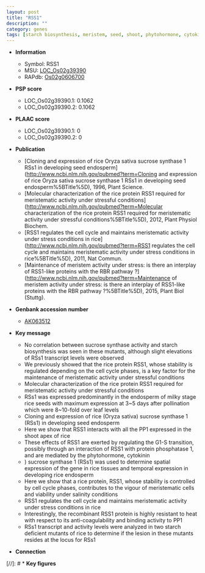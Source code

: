 ```yaml
---
layout: post
title: "RSS1"
description: ""
category: genes
tags: [starch biosynthesis, meristem, seed, shoot, phytohormone, cytokinin, endosperm, salinity, resistant, starch, cell cycle, leaf]
---
```


* **Information**  
    + Symbol: RSS1  
    + MSU: [LOC_Os02g39390](http://rice.plantbiology.msu.edu/cgi-bin/ORF_infopage.cgi?orf=LOC_Os02g39390)  
    + RAPdb: [Os02g0606700](http://rapdb.dna.affrc.go.jp/viewer/gbrowse_details/irgsp1?name=Os02g0606700)  

* **PSP score**  
    + LOC_Os02g39390.1: 0.1062 
    + LOC_Os02g39390.2: 0.1062 

* **PLAAC score**  
    + LOC_Os02g39390.1: 0 
    + LOC_Os02g39390.2: 0 

* **Publication**  
    + [Cloning and expression of rice Oryza sativa sucrose synthase 1 RSs1 in developing seed endosperm](http://www.ncbi.nlm.nih.gov/pubmed?term=Cloning and expression of rice Oryza sativa sucrose synthase 1 RSs1 in developing seed endosperm%5BTitle%5D), 1996, Plant Science.
    + [Molecular characterization of the rice protein RSS1 required for meristematic activity under stressful conditions](http://www.ncbi.nlm.nih.gov/pubmed?term=Molecular characterization of the rice protein RSS1 required for meristematic activity under stressful conditions%5BTitle%5D), 2012, Plant Physiol Biochem.
    + [RSS1 regulates the cell cycle and maintains meristematic activity under stress conditions in rice](http://www.ncbi.nlm.nih.gov/pubmed?term=RSS1 regulates the cell cycle and maintains meristematic activity under stress conditions in rice%5BTitle%5D), 2011, Nat Commun.
    + [Maintenance of meristem activity under stress: is there an interplay of RSS1-like proteins with the RBR pathway ?](http://www.ncbi.nlm.nih.gov/pubmed?term=Maintenance of meristem activity under stress: is there an interplay of RSS1-like proteins with the RBR pathway ?%5BTitle%5D), 2015, Plant Biol (Stuttg).

* **Genbank accession number**  
    + [AK063512](http://www.ncbi.nlm.nih.gov/nuccore/AK063512)

* **Key message**  
    + No correlation between sucrose synthase activity and starch biosynthesis was seen in these mutants, although slight elevations of RSs1 transcript levels were observed
    + We previously showed that the rice protein RSS1, whose stability is regulated depending on the cell cycle phases, is a key factor for the maintenance of meristematic activity under stressful conditions
    + Molecular characterization of the rice protein RSS1 required for meristematic activity under stressful conditions
    + RSs1 was expressed predominantly in the endosperm of milky stage rice seeds with maximum expression at 3~5 days after pollination which were 8~10-fold over leaf levels
    + Cloning and expression of rice (Oryza sativa) sucrose synthase 1 (RSs1) in developing seed endosperm
    + Here we show that RSS1 interacts with all the PP1 expressed in the shoot apex of rice
    + These effects of RSS1 are exerted by regulating the G1-S transition, possibly through an interaction of RSS1 with protein phosphatase 1, and are mediated by the phytohormone, cytokinin
    + ) sucrose synthase 1 (RSs1) was used to determine spatial expression of the gene in rice tissues and temporal expression in developing rice endosperm
    + Here we show that a rice protein, RSS1, whose stability is controlled by cell cycle phases, contributes to the vigour of meristematic cells and viability under salinity conditions
    + RSS1 regulates the cell cycle and maintains meristematic activity under stress conditions in rice
    + Interestingly, the recombinant RSS1 protein is highly resistant to heat with respect to its anti-coagulability and binding activity to PP1
    + RSs1 transcript and activity levels were analyzed in two starch deficient mutants of rice to determine if the lesion in these mutants resides at the locus for RSs1

* **Connection**  

[//]: # * **Key figures**  


